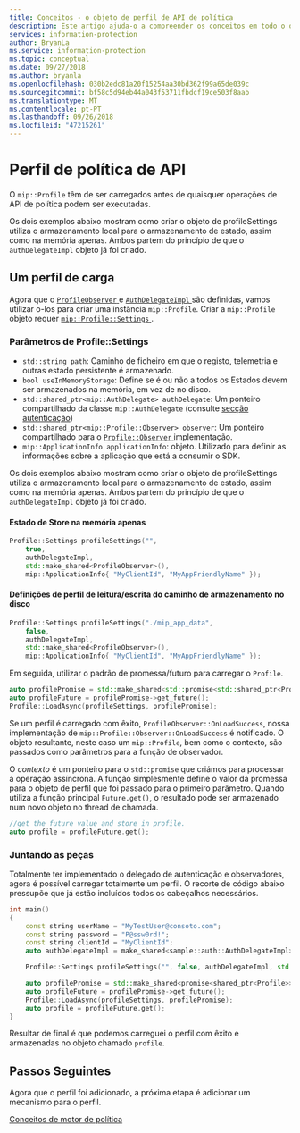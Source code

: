 ```yaml
---
title: Conceitos - o objeto de perfil de API de política
description: Este artigo ajuda-o a compreender os conceitos em todo o objeto de perfil de política, o que é criada durante a inicialização do aplicativo.
services: information-protection
author: BryanLa
ms.service: information-protection
ms.topic: conceptual
ms.date: 09/27/2018
ms.author: bryanla
ms.openlocfilehash: 030b2edc81a20f15254aa30bd362f99a65de039c
ms.sourcegitcommit: bf58c5d94eb44a043f53711fbdcf19ce503f8aab
ms.translationtype: MT
ms.contentlocale: pt-PT
ms.lasthandoff: 09/26/2018
ms.locfileid: "47215261"
---
```

# <a name="policy-api-profile"></a>Perfil de política de API

O `mip::Profile` têm de ser carregados antes de quaisquer operações de API de política podem ser executadas.

Os dois exemplos abaixo mostram como criar o objeto de profileSettings utiliza o armazenamento local para o armazenamento de estado, assim como na memória apenas. Ambos partem do princípio de que o `authDelegateImpl` objeto já foi criado.

## <a name="load-a-profile"></a>Um perfil de carga

Agora que o [ `ProfileObserver` ]() e [ `AuthDelegateImpl` ]() são definidas, vamos utilizar o-los para criar uma instância `mip::Profile`. Criar a `mip::Profile` objeto requer [ `mip::Profile::Settings` ](https://docs.microsoft.com/en-us/azure/information-protection/develop/mip/class_mip_Profile_settings).

### <a name="profilesettings-parameters"></a>Parâmetros de Profile::Settings

- `std::string path`: Caminho de ficheiro em que o registo, telemetria e outras estado persistente é armazenado.
- `bool useInMemoryStorage`: Define se é ou não a todos os Estados devem ser armazenados na memória, em vez de no disco.
- `std::shared_ptr<mip::AuthDelegate> authDelegate`: Um ponteiro compartilhado da classe `mip::AuthDelegate` (consulte [secção autenticação]())
- `std::shared_ptr<mip::Profile::Observer> observer`: Um ponteiro compartilhado para o [ `Profile::Observer` ]() implementação.
- `mip::ApplicationInfo applicationInfo`: objeto. Utilizado para definir as informações sobre a aplicação que está a consumir o SDK.

Os dois exemplos abaixo mostram como criar o objeto de profileSettings utiliza o armazenamento local para o armazenamento de estado, assim como na memória apenas. Ambos partem do princípio de que o `authDelegateImpl` objeto já foi criado.

#### <a name="store-state-in-memory-only"></a>Estado de Store na memória apenas

```cpp
Profile::Settings profileSettings("",
    true,
    authDelegateImpl,
    std::make_shared<ProfileObserver>(),
    mip::ApplicationInfo{ "MyClientId", "MyAppFriendlyName" });
```

#### <a name="readwrite-profile-settings-from-storage-path-on-disk"></a>Definições de perfil de leitura/escrita do caminho de armazenamento no disco

```cpp
Profile::Settings profileSettings("./mip_app_data",
    false,
    authDelegateImpl,
    std::make_shared<ProfileObserver>(),
    mip::ApplicationInfo{ "MyClientId", "MyAppFriendlyName" });
```

Em seguida, utilizar o padrão de promessa/futuro para carregar o `Profile`.

```cpp
auto profilePromise = std::make_shared<std::promise<std::shared_ptr<Profile>>>();
auto profileFuture = profilePromise->get_future();
Profile::LoadAsync(profileSettings, profilePromise);
```

Se um perfil é carregado com êxito, `ProfileObserver::OnLoadSuccess`, nossa implementação de `mip::Profile::Observer::OnLoadSuccess` é notificado. O objeto resultante, neste caso um `mip::Profile`, bem como o contexto, são passados como parâmetros para a função de observador.

O *contexto* é um ponteiro para o `std::promise` que criámos para processar a operação assíncrona. A função simplesmente define o valor da promessa para o objeto de perfil que foi passado para o primeiro parâmetro. Quando utiliza a função principal `Future.get()`, o resultado pode ser armazenado num novo objeto no thread de chamada.

```cpp
//get the future value and store in profile. 
auto profile = profileFuture.get();
```

### <a name="putting-it-together"></a>Juntando as peças

Totalmente ter implementado o delegado de autenticação e observadores, agora é possível carregar totalmente um perfil. O recorte de código abaixo pressupõe que já estão incluídos todos os cabeçalhos necessários.

```cpp
int main()
{
    const string userName = "MyTestUser@consoto.com";
    const string password = "P@ssw0rd!";
    const string clientId = "MyClientId";
    auto authDelegateImpl = make_shared<sample::auth::AuthDelegateImpl>(userName, password, clientId);

    Profile::Settings profileSettings("", false, authDelegateImpl, std::make_shared<ProfileObserver>(), mip::ApplicationInfo{ "MyClientId", "MyAppFriendlyName" });

    auto profilePromise = std::make_shared<promise<shared_ptr<Profile>>>();
    auto profileFuture = profilePromise->get_future();
    Profile::LoadAsync(profileSettings, profilePromise);
    auto profile = profileFuture.get();
}
```

Resultar de final é que podemos carreguei o perfil com êxito e armazenadas no objeto chamado `profile`.

## <a name="next-steps"></a>Passos Seguintes

Agora que o perfil foi adicionado, a próxima etapa é adicionar um mecanismo para o perfil.

[Conceitos de motor de política](concept-profile-engine-policy-engine-cpp.md)